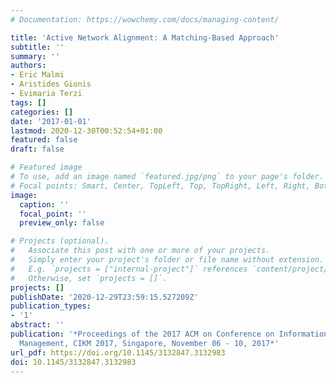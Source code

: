 ```yaml
---
# Documentation: https://wowchemy.com/docs/managing-content/

title: 'Active Network Alignment: A Matching-Based Approach'
subtitle: ''
summary: ''
authors:
- Eric Malmi
- Aristides Gionis
- Evimaria Terzi
tags: []
categories: []
date: '2017-01-01'
lastmod: 2020-12-30T00:52:54+01:00
featured: false
draft: false

# Featured image
# To use, add an image named `featured.jpg/png` to your page's folder.
# Focal points: Smart, Center, TopLeft, Top, TopRight, Left, Right, BottomLeft, Bottom, BottomRight.
image:
  caption: ''
  focal_point: ''
  preview_only: false

# Projects (optional).
#   Associate this post with one or more of your projects.
#   Simply enter your project's folder or file name without extension.
#   E.g. `projects = ["internal-project"]` references `content/project/deep-learning/index.md`.
#   Otherwise, set `projects = []`.
projects: []
publishDate: '2020-12-29T23:59:15.527209Z'
publication_types:
- '1'
abstract: ''
publication: '*Proceedings of the 2017 ACM on Conference on Information and Knowledge
  Management, CIKM 2017, Singapore, November 06 - 10, 2017*'
url_pdf: https://doi.org/10.1145/3132847.3132983
doi: 10.1145/3132847.3132983
---
```

